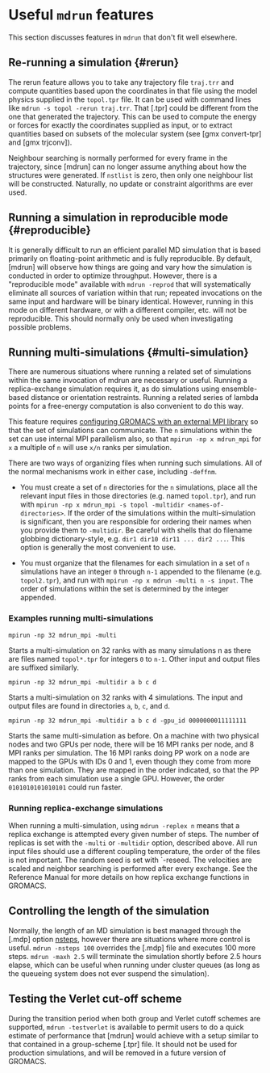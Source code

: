 # Useful `mdrun` features #

This section discusses features in `mdrun` that don't fit well
elsewhere.

## Re-running a simulation {#rerun}

The rerun feature allows you to take any trajectory file `traj.trr`
and compute quantities based upon the coordinates in that file using
the model physics supplied in the `topol.tpr` file. It can be used
with command lines like `mdrun -s topol -rerun traj.trr`. That [.tpr]
could be different from the one that generated the trajectory. This
can be used to compute the energy or forces for exactly the
coordinates supplied as input, or to extract quantities based on
subsets of the molecular system (see [gmx convert-tpr] and [gmx
trjconv]).

Neighbour searching is normally performed for every frame in the
trajectory, since [mdrun] can no longer assume anything about how the
structures were generated. If `nstlist` is zero, then only one
neighbour list will be constructed. Naturally, no update or constraint
algorithms are ever used.

## Running a simulation in reproducible mode {#reproducible}

It is generally difficult to run an efficient parallel MD simulation
that is based primarily on floating-point arithmetic and is fully
reproducible. By default, [mdrun] will observe how things are going
and vary how the simulation is conducted in order to optimize
throughput. However, there is a "reproducible mode" available with
`mdrun -reprod` that will systematically eliminate all sources of
variation within that run; repeated invocations on the same input and
hardware will be binary identical. However, running in this mode on
different hardware, or with a different compiler, etc. will not be
reproducible. This should normally only be used when investigating
possible problems.

## Running multi-simulations {#multi-simulation}

There are numerous situations where running a related set of
simulations within the same invocation of mdrun are necessary or
useful. Running a replica-exchange simulation requires it, as do
simulations using ensemble-based distance or orientation restraints.
Running a related series of lambda points for a free-energy
computation is also convenient to do this way.

This feature requires [configuring GROMACS with an external MPI
library](install-guide.html#mpi-support) so that the set of
simulations can communicate. The `n` simulations within the set can
use internal MPI parallelism also, so that `mpirun -np x mdrun_mpi`
for `x` a multiple of `n` will use `x/n` ranks per simulation.

There are two ways of organizing files when running such
simulations. All of the normal mechanisms work in either case,
including `-deffnm`.

* You must create a set of `n` directories for the `n` simulations,
  place all the relevant input files in those directories (e.g. named
  `topol.tpr`), and run with `mpirun -np x mdrun_mpi -s topol
  -multidir <names-of-directories>`. If the order of the simulations
  within the multi-simulation is significant, then you are responsible
  for ordering their names when you provide them to `-multidir`. Be
  careful with shells that do filename globbing dictionary-style, e.g.
  `dir1 dir10 dir11 ... dir2 ...`. This option is generally the
  most convenient to use.

* You must organize that the filenames for each simulation in a set of
  `n` simulations have an integer `0` through `n-1` appended to
  the filename (e.g. `topol2.tpr`), and run with `mpirun -np x mdrun
  -multi n -s input`. The order of simulations within the set is
  determined by the integer appended.

### Examples running multi-simulations

    mpirun -np 32 mdrun_mpi -multi

Starts a multi-simulation on 32 ranks with as many simulations n as
there are files named `topol*.tpr` for integers `0` to `n-1`. Other
input and output files are suffixed similarly.

    mpirun -np 32 mdrun_mpi -multidir a b c d 
Starts a multi-simulation on 32 ranks with 4 simulations. The input
and output files are found in directories `a`, `b`, `c`, and `d`.

    mpirun -np 32 mdrun_mpi -multidir a b c d -gpu_id 0000000011111111
Starts the same multi-simulation as before. On a machine with two
physical nodes and two GPUs per node, there will be 16 MPI ranks per
node, and 8 MPI ranks per simulation. The 16 MPI ranks doing PP work
on a node are mapped to the GPUs with IDs 0 and 1, even though they
come from more than one simulation. They are mapped in the order
indicated, so that the PP ranks from each simulation use a single
GPU. However, the order `0101010101010101` could run faster.

### Running replica-exchange simulations

When running a multi-simulation, using `mdrun -replex n` means that a
replica exchange is attempted every given number of steps. The number
of replicas is set with the `-multi` or `-multidir` option, described
above.  All run input files should use a different coupling
temperature, the order of the files is not important. The random seed
is set with `-reseed. The velocities are scaled and neighbor
searching is performed after every exchange. See the Reference Manual
for more details on how replica exchange functions in GROMACS.

## Controlling the length of the simulation

Normally, the length of an MD simulation is best managed through the
[.mdp] option [nsteps](#nsteps), however there are situations where
more control is useful. `mdrun -nsteps 100` overrides the [.mdp] file
and executes 100 more steps. `mdrun -maxh 2.5` will terminate the
simulation shortly before 2.5 hours elapse, which can be useful when
running under cluster queues (as long as the queueing system does not
ever suspend the simulation).

## Testing the Verlet cut-off scheme

During the transition period when both group and Verlet cutoff schemes
are supported, `mdrun -testverlet` is available to permit users to do
a quick estimate of performance that [mdrun] would achieve with a
setup similar to that contained in a group-scheme [.tpr] file. It
should not be used for production simulations, and will be removed
in a future version of GROMACS.
